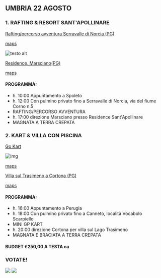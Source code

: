 
## UMBRIA 22 AGOSTO

### 1. RAFTING & RESORT SANT'APOLLINARE
<a href="https://www.raftingumbria.it" target="_blank">Rafting/percorso avventura Serravalle di Norcia (PG)</a>

[maps](https://www.google.com/maps/place/Rafting+Umbria/@42.785417,13.0214593,17z/data=!3m1!4b1!4m5!3m4!1s0x132e68f073cc7159:0x668f12bc6b59489a!8m2!3d42.785417!4d13.023648)

![testo alt](https://www.asgaia.it/media/k2/items/cache/51a3864ed3ad604d2340c3f8fe249f94_XL.jpg)

<a href="https://www.resortsantapollinare.com" target="_blank">Residence, Marsciano(PG)</a>

[maps](https://www.google.com/maps/place/Ristorante+Il+Borgo+Sant'Apollinare/@42.989945,12.2616192,17z/data=!3m1!4b1!4m5!3m4!1s0x132ea58159cfe07f:0xcedda86ac38405be!8m2!3d42.989945!4d12.2638079)

#### PROGRAMMA: 
  
  * h. 10:00 Appuntamento a Spoleto
  * h. 12:00 Con pulmino privato fino a Serravalle di Norcia, via del fiume Corno n.5
  * RAFTING/PERCORSO AVVENTURA  
  * h. 17:00 direzione Marsciano presso Residence Sant'Apollinare  
  * MAGNATA A TERRA CREPATA


### 2. KART & VILLA CON PISCINA
[Go Kart](https://www.facebook.com/trackfiregokart)

![img](https://i.ytimg.com/vi/dyQ2vfDuhvc/maxresdefault.jpg)

[maps](https://www.google.it/maps/place/TrackFire+Go-Kart/@43.0022825,12.1713442,17z/data=!3m1!4b1!4m5!3m4!1s0x132eae0ddb5c5a4f:0xcab46c6319892332!8m2!3d43.0022786!4d12.1735329)

<a href="https://www.vrbo.com/it-it/affitto-vacanze/p986615vb?CID=a_ph_6&adultsCount=13&arrival=2020-08-22&cid=l_ha3pd-affiliate-6_&departure=2020-08-23&gx-currency=EUR&k_clickid=1101l9pRm2A7&unitId=1534571&utm_campaign=hometogo_1100l265&utm_content=0&utm_medium=partner&utm_source=aff_ph" target="_blank">Villa sul Trasimeno a Cortona (PG)</a>

[maps](https://www.g</div>oogle.it/maps/place/La+Villa+sul+Lago/@43.2178713,12.0923008,17z/data=!3m1!4b1!4m8!3m7!1s0x132c00b7d4e171cd:0xb5cdf07d7b3f32e5!5m2!4m1!1i2!8m2!3d43.2178674!4d12.0944895)

#### PROGRAMMA: 
  
  * h. 16:00 Appuntamento a Perugia
  * h. 18:00 Con pulmino privato fino a Canneto, località Vocabolo Scarpiello
  * MINI GP KART
  * h. 20:00 direzione Cortona per villa sul Lago Trasimeno
  * MAGNATA E BRACIATA A TERRA CREPATA

#### BUDGET €250,00 A TESTA ca

### VOTATE!

[![](https://api.gh-polls.com/poll/01ECAVMS7EFQWHV23J1QB6G1P3/Rafting-Percorso%20avventura%20%26%20Residence%20Sant'Apollinare)](https://api.gh-polls.com/poll/01ECAVMS7EFQWHV23J1QB6G1P3/Rafting-Percorso%20avventura%20%26%20Residence%20Sant'Apollinare/vote)
[![](https://api.gh-polls.com/poll/01ECAVMS7EFQWHV23J1QB6G1P3/Kart%20%26%20Villa%20con%20piscina)](https://api.gh-polls.com/poll/01ECAVMS7EFQWHV23J1QB6G1P3/Kart%20%26%20Villa%20con%20piscina/vote)
